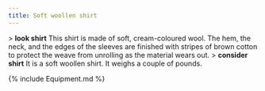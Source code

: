 ```yaml
---
title: Soft woollen shirt
---
```


\> **look shirt**
This shirt is made of soft, cream-coloured wool. The hem, the neck, and
the
edges of the sleeves are finished with stripes of brown cotton to
protect the
weave from unrolling as the material wears out.
\> **consider shirt**
It is a soft woollen shirt.
It weighs a couple of pounds.

{% include Equipment.md %}